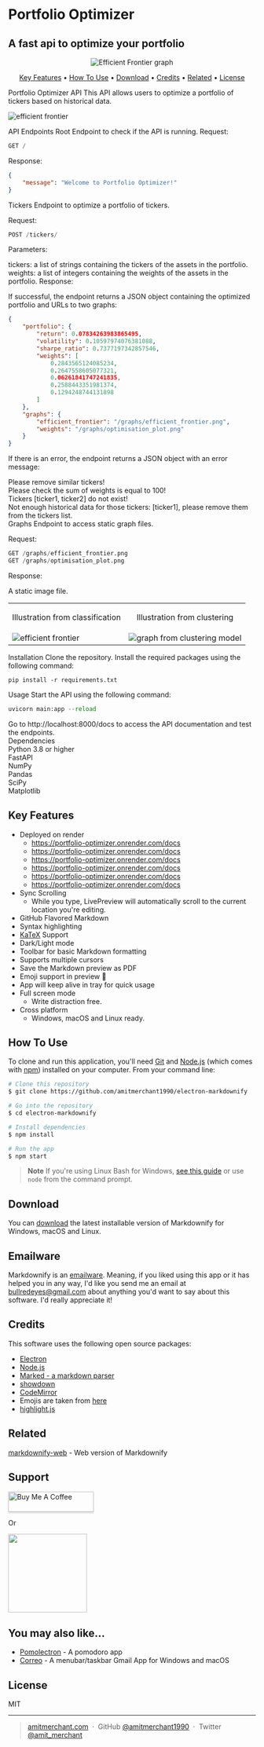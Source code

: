 # Portfolio Optimizer

## A fast api to optimize your portfolio  

<p align="center">
    <img src="./datas/efficient_frontier.png"
         alt="Efficient Frontier graph">
</p>

<p align="center">
  <a href="#key-features">Key Features</a> •
  <a href="#how-to-use">How To Use</a> •
  <a href="#download">Download</a> •
  <a href="#credits">Credits</a> •
  <a href="#related">Related</a> •
  <a href="#license">License</a>
</p>

Portfolio Optimizer API
This API allows users to optimize a portfolio of tickers based on historical data.

<img src=".\datas\fast_api.png" alt="efficient frontier" align="center"> 

API Endpoints
Root
Endpoint to check if the API is running.
Request:

```sql
GET /
```
Response:

```json
{
    "message": "Welcome to Portfolio Optimizer!"
}
```
Tickers
Endpoint to optimize a portfolio of tickers.

Request:
```sql
POST /tickers/
```
Parameters:

tickers: a list of strings containing the tickers of the assets in the portfolio.
weights: a list of integers containing the weights of the assets in the portfolio.
Response:

If successful, the endpoint returns a JSON object containing the optimized portfolio and URLs to two graphs:

```json
{
    "portfolio": {
        "return": 0.07834263983865495,
        "volatility": 0.10597974076381088,
        "sharpe_ratio": 0.7377197342857546,
        "weights": [
            0.2843565124085234,
            0.2647558605077321,
            0.06261841747241835,
            0.2588443351981374,
            0.1294248744131898
        ]
    },
    "graphs": {
        "efficient_frontier": "/graphs/efficient_frontier.png",
        "weights": "/graphs/optimisation_plot.png"
    }
}
```
If there is an error, the endpoint returns a JSON object with an error message:

Please remove similar tickers!  
Please check the sum of weights is equal to 100!  
Tickers [ticker1, ticker2] do not exist!  
Not enough historical data for those tickers: [ticker1], please remove them from the tickers list.  
Graphs
Endpoint to access static graph files.

Request:

```sql
GET /graphs/efficient_frontier.png
GET /graphs/optimisation_plot.png
```
Response:

A static image file.
<table border="0">
 <tr>
    <td><p style="font-size:1em" align="center">Illustration from classification</b></td>
    <td><p style="font-size:1em" align="center">Illustration from clustering</b></td>
 </tr>
 <tr>
    <td><img src=".\datas\efficient_frontier.png" alt="efficient frontier" align="center"></td>
    <td><img src=".\datas\optimisation_plot.png" alt="graph from clustering model" align="center"></td>
 </tr>
</table>

Installation
Clone the repository.
Install the required packages using the following command:
```
pip install -r requirements.txt
```
Usage
Start the API using the following command:

```python
uvicorn main:app --reload
```
Go to http://localhost:8000/docs to access the API documentation and test the endpoints.  
Dependencies  
Python 3.8 or higher  
FastAPI  
NumPy  
Pandas  
SciPy  
Matplotlib  
## Key Features

* Deployed on render
  - https://portfolio-optimizer.onrender.com/docs
  - https://portfolio-optimizer.onrender.com/docs
  - https://portfolio-optimizer.onrender.com/docs
  - https://portfolio-optimizer.onrender.com/docs
  - https://portfolio-optimizer.onrender.com/docs
  - https://portfolio-optimizer.onrender.com/docs
* Sync Scrolling
  - While you type, LivePreview will automatically scroll to the current location you're editing.
* GitHub Flavored Markdown  
* Syntax highlighting
* [KaTeX](https://khan.github.io/KaTeX/) Support
* Dark/Light mode
* Toolbar for basic Markdown formatting
* Supports multiple cursors
* Save the Markdown preview as PDF
* Emoji support in preview :tada:
* App will keep alive in tray for quick usage
* Full screen mode
  - Write distraction free.
* Cross platform
  - Windows, macOS and Linux ready.

## How To Use

To clone and run this application, you'll need [Git](https://git-scm.com) and [Node.js](https://nodejs.org/en/download/) (which comes with [npm](http://npmjs.com)) installed on your computer. From your command line:

```bash
# Clone this repository
$ git clone https://github.com/amitmerchant1990/electron-markdownify

# Go into the repository
$ cd electron-markdownify

# Install dependencies
$ npm install

# Run the app
$ npm start
```

> **Note**
> If you're using Linux Bash for Windows, [see this guide](https://www.howtogeek.com/261575/how-to-run-graphical-linux-desktop-applications-from-windows-10s-bash-shell/) or use `node` from the command prompt.


## Download

You can [download](https://github.com/amitmerchant1990/electron-markdownify/releases/tag/v1.2.0) the latest installable version of Markdownify for Windows, macOS and Linux.

## Emailware

Markdownify is an [emailware](https://en.wiktionary.org/wiki/emailware). Meaning, if you liked using this app or it has helped you in any way, I'd like you send me an email at <bullredeyes@gmail.com> about anything you'd want to say about this software. I'd really appreciate it!

## Credits

This software uses the following open source packages:

- [Electron](http://electron.atom.io/)
- [Node.js](https://nodejs.org/)
- [Marked - a markdown parser](https://github.com/chjj/marked)
- [showdown](http://showdownjs.github.io/showdown/)
- [CodeMirror](http://codemirror.net/)
- Emojis are taken from [here](https://github.com/arvida/emoji-cheat-sheet.com)
- [highlight.js](https://highlightjs.org/)

## Related

[markdownify-web](https://github.com/amitmerchant1990/markdownify-web) - Web version of Markdownify

## Support

<a href="https://www.buymeacoffee.com/5Zn8Xh3l9" target="_blank"><img src="https://www.buymeacoffee.com/assets/img/custom_images/purple_img.png" alt="Buy Me A Coffee" style="height: 41px !important;width: 174px !important;box-shadow: 0px 3px 2px 0px rgba(190, 190, 190, 0.5) !important;-webkit-box-shadow: 0px 3px 2px 0px rgba(190, 190, 190, 0.5) !important;" ></a>

<p>Or</p> 

<a href="https://www.patreon.com/amitmerchant">
	<img src="https://c5.patreon.com/external/logo/become_a_patron_button@2x.png" width="160">
</a>

## You may also like...

- [Pomolectron](https://github.com/amitmerchant1990/pomolectron) - A pomodoro app
- [Correo](https://github.com/amitmerchant1990/correo) - A menubar/taskbar Gmail App for Windows and macOS

## License

MIT

---

> [amitmerchant.com](https://www.amitmerchant.com) &nbsp;&middot;&nbsp;
> GitHub [@amitmerchant1990](https://github.com/amitmerchant1990) &nbsp;&middot;&nbsp;
> Twitter [@amit_merchant](https://twitter.com/amit_merchant)

